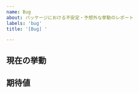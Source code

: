 ```yaml
---
name: Bug
about: パッケージにおける不安定・予想外な挙動のレポート
labels: 'bug'
title: '[Bug] '

---
```


## 現在の挙動

<!-- バグに関する情報を記載する。エラーメッセージやログ、挙動に関することをレポートする。 -->

## 期待値

<!-- あなたが期待しているパッケージの挙動を記載する。 -->
